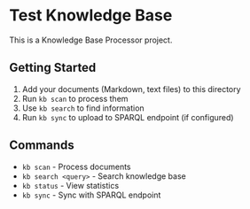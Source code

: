 # Test Knowledge Base

This is a Knowledge Base Processor project.

## Getting Started

1. Add your documents (Markdown, text files) to this directory
2. Run `kb scan` to process them
3. Use `kb search` to find information
4. Run `kb sync` to upload to SPARQL endpoint (if configured)

## Commands

- `kb scan` - Process documents
- `kb search <query>` - Search knowledge base
- `kb status` - View statistics
- `kb sync` - Sync with SPARQL endpoint

